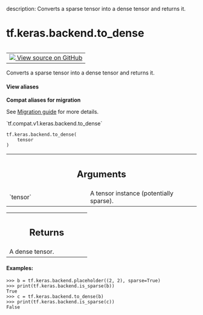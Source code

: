 description: Converts a sparse tensor into a dense tensor and returns it.

<div itemscope itemtype="http://developers.google.com/ReferenceObject">
<meta itemprop="name" content="tf.keras.backend.to_dense" />
<meta itemprop="path" content="Stable" />
</div>

# tf.keras.backend.to_dense

<!-- Insert buttons and diff -->

<table class="tfo-notebook-buttons tfo-api nocontent" align="left">
<td>
  <a target="_blank" href="https://github.com/tensorflow/tensorflow/blob/r2.2/tensorflow/python/keras/backend.py#L749-L773">
    <img src="https://www.tensorflow.org/images/GitHub-Mark-32px.png" />
    View source on GitHub
  </a>
</td>
</table>



Converts a sparse tensor into a dense tensor and returns it.

<section class="expandable">
  <h4 class="showalways">View aliases</h4>
  <p>
<b>Compat aliases for migration</b>
<p>See
<a href="https://www.tensorflow.org/guide/migrate">Migration guide</a> for
more details.</p>
<p>`tf.compat.v1.keras.backend.to_dense`</p>
</p>
</section>

<pre class="devsite-click-to-copy prettyprint lang-py tfo-signature-link">
<code>tf.keras.backend.to_dense(
    tensor
)
</code></pre>



<!-- Placeholder for "Used in" -->


<!-- Tabular view -->
 <table class="responsive fixed orange">
<colgroup><col width="214px"><col></colgroup>
<tr><th colspan="2"><h2 class="add-link">Arguments</h2></th></tr>

<tr>
<td>
`tensor`
</td>
<td>
A tensor instance (potentially sparse).
</td>
</tr>
</table>



<!-- Tabular view -->
 <table class="responsive fixed orange">
<colgroup><col width="214px"><col></colgroup>
<tr><th colspan="2"><h2 class="add-link">Returns</h2></th></tr>
<tr class="alt">
<td colspan="2">
A dense tensor.
</td>
</tr>

</table>



#### Examples:




```
>>> b = tf.keras.backend.placeholder((2, 2), sparse=True)
>>> print(tf.keras.backend.is_sparse(b))
True
>>> c = tf.keras.backend.to_dense(b)
>>> print(tf.keras.backend.is_sparse(c))
False
```